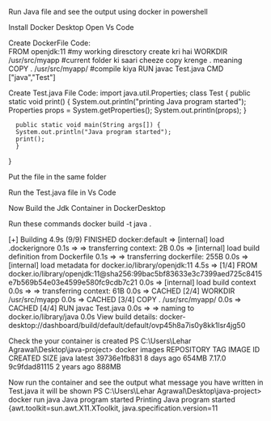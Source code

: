 Run Java file and see the output using docker in powershell

Install Docker Desktop
Open Vs Code

Create DockerFile
	Code:			
        FROM openjdk:11
        #my working diresctory create kri hai
        WORKDIR /usr/src/myapp
        #current folder ki saari cheeze copy krenge . meaning
        COPY . /usr/src/myapp/
        #compile  kiya
        RUN javac Test.java
        CMD ["java","Test"]

Create Test.java File
  Code:
      import java.util.Properties;
      class Test {
            public static void print() {
            System.out.println("printing Java program started");
            Properties props = System.getProperties();
            System.out.println(props);
      }

      public static void main(String args[]) {
      System.out.println("Java program started");
      print();
      }
}

Put the file in the same folder

Run the Test.java file in Vs Code

Now Build the Jdk Container in DockerDesktop

Run these commands 
                  docker build -t java .
                  
[+] Building 4.9s (9/9) FINISHED                                                                         docker:default
 => [internal] load .dockerignore                                                                                  0.1s
 => => transferring context: 2B                                                                                    0.0s
 => [internal] load build definition from Dockerfile                                                               0.1s
 => => transferring dockerfile: 255B                                                                               0.0s
 => [internal] load metadata for docker.io/library/openjdk:11                                                      4.5s
 => [1/4] FROM docker.io/library/openjdk:11@sha256:99bac5bf83633e3c7399aed725c8415e7b569b54e03e4599e580fc9cdb7c21  0.0s
 => [internal] load build context                                                                                  0.0s
 => => transferring context: 61B                                                                                   0.0s
 => CACHED [2/4] WORKDIR /usr/src/myapp                                                                            0.0s
 => CACHED [3/4] COPY . /usr/src/myapp/                                                                            0.0s
 => CACHED [4/4] RUN javac Test.java                                                                               0.0s
 => => naming to docker.io/library/java                                                                            0.0s
View build details: docker-desktop://dashboard/build/default/default/ovp45h8a7is0y8kk1lsr4jg50

Check the your container is created
PS C:\Users\Lehar Agrawal\Desktop\java-project> docker images
REPOSITORY                                      TAG         IMAGE ID       CREATED        SIZE
java                                            latest      39736e1fb831   8 days ago     654MB
                 7.17.0      9c9fdad81115   2 years ago    888MB

Now run the container and see the output what message you have written in Test.java it will be shown
PS C:\Users\Lehar Agrawal\Desktop\java-project> docker run java
Java program started
Printing Java program started
{awt.toolkit=sun.awt.X11.XToolkit, java.specification.version=11
